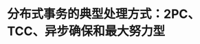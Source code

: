 分布式事务的典型处理方式：2PC、TCC、异步确保和最大努力型
==========================================================================================

